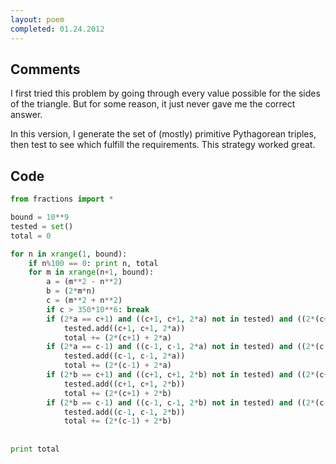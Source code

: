 ```yaml
---
layout: poem
completed: 01.24.2012
---
```


## Comments

I first tried this problem by going through every value possible for the sides
of the triangle. But for some reason, it just never gave me the correct answer.

In this version, I generate the set of (mostly) primitive Pythagorean triples,
then test to see which fulfill the requirements. This strategy worked great.

## Code

```python
from fractions import *

bound = 10**9
tested = set()
total = 0

for n in xrange(1, bound):
	if n%100 == 0: print n, total
	for m in xrange(n+1, bound):
		a = (m**2 - n**2)
		b = (2*m*n)
		c = (m**2 + n**2)
		if c > 350*10**6: break
		if (2*a == c+1) and ((c+1, c+1, 2*a) not in tested) and ((2*(c+1) + 2*a) <= bound):
			tested.add((c+1, c+1, 2*a))
			total += (2*(c+1) + 2*a)
		if (2*a == c-1) and ((c-1, c-1, 2*a) not in tested) and ((2*(c-1) + 2*a) <= bound):
			tested.add((c-1, c-1, 2*a))
			total += (2*(c-1) + 2*a)
		if (2*b == c+1) and ((c+1, c+1, 2*b) not in tested) and ((2*(c+1) + 2*b) <= bound):
			tested.add((c+1, c+1, 2*b))
			total += (2*(c+1) + 2*b)
		if (2*b == c-1) and ((c-1, c-1, 2*b) not in tested) and ((2*(c-1) + 2*b) <= bound):
			tested.add((c-1, c-1, 2*b))
			total += (2*(c-1) + 2*b)
								
			
print total
```
